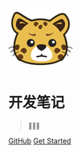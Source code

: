 ![logo](_media/icon.svg)

# 开发笔记 

> <small>💪💪💪</small>


[GitHub](https://github.com/perye/developer-notes/)
[Get Started](README.md)